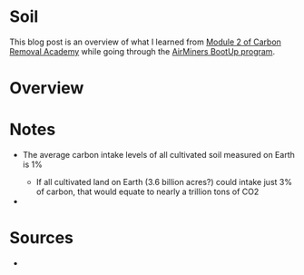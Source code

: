 # Soil

This blog post is an overview of what I learned from [Module 2 of Carbon Removal Academy]() while going through the [AirMiners BootUp program]().

# Overview


# Notes

- The average carbon intake levels of all cultivated soil measured on Earth is 1%
    - If all cultivated land on Earth (3.6 billion acres?) could intake just 3% of carbon, that would equate to nearly a trillion tons of CO2

- 

# Sources
- []()